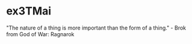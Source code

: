 # ex3TMai
"The nature of a thing is more important than the form of a thing." - Brok from God of War: Ragnarok
